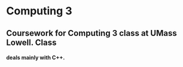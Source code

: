 # Computing 3
## Coursework for Computing 3 class at UMass Lowell. Class
#### deals mainly with C++.
